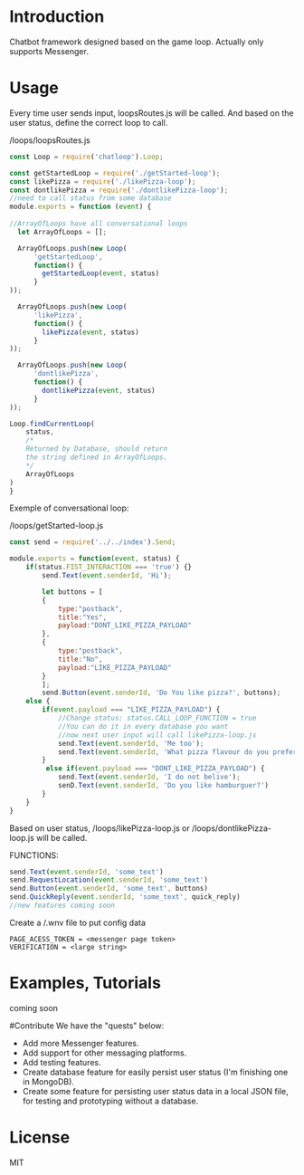 # Introduction

Chatbot framework designed based on the game loop. 
Actually only supports Messenger.

# Usage

Every time user sends input, loopsRoutes.js will be called. And based on the user status, define the correct loop to call. 

/loops/loopsRoutes.js
```js
const Loop = require('chatloop').Loop;

const getStartedLoop = require('./getStarted-loop');
const likePizza = require('./likePizza-loop');
const dontlikePizza = require('./dontlikePizza-loop');
//need to call status from some database
module.exports = function (event) {
    
//ArrayOfLoops have all conversational loops
  let ArrayOfLoops = [];

  ArrayOfLoops.push(new Loop(
      'getStartedLoop',
      function() {
        getStartedLoop(event, status)
      }
));

  ArrayOfLoops.push(new Loop(
      'likePizza',
      function() {
        likePizza(event, status)
      }
));

  ArrayOfLoops.push(new Loop(
      'dontlikePizza',
      function() {
        dontlikePizza(event, status)
      }
));

Loop.findCurrentLoop(
    status,
    /*
    Returned by Database, should return
    the string defined in ArrayOfLoops.
    */  
    ArrayOfLoops
)
}
```

Exemple of conversational loop:

/loops/getStarted-loop.js
```js
const send = require('../../index').Send;

module.exports = function(event, status) {
    if(status.FIST_INTERACTION === 'true') {}
        send.Text(event.senderId, 'Hi');

        let buttons = [
        {
            type:"postback",
            title:"Yes",
            payload:"DONT_LIKE_PIZZA_PAYLOAD"
        },
        {
            type:"postback",
            title:"No",
            payload:"LIKE_PIZZA_PAYLOAD"
        }
        ];
        send.Button(event.senderId, 'Do You like pizza?', buttons);
    else {
        if(event.payload === "LIKE_PIZZA_PAYLOAD") {
            //Change status: status.CALL_LOOP_FUNCTION = true
            //You can do it in every database you want
            //now next user input will call likePizza-loop.js
            send.Text(event.senderId, 'Me too');
            send.Text(event.senderId, 'What pizza flavour do you prefer?');
        }
         else if(event.payload === "DONT_LIKE_PIZZA_PAYLOAD") {
            send.Text(event.senderId, 'I do not belive');
            senD.Text(event.senderId, 'Do you like hamburguer?')
        }
    }
}
```
Based on user status, /loops/likePizza-loop.js or 
/loops/dontlikePizza-loop.js will be called. 

FUNCTIONS:
```js
send.Text(event.senderId, 'some_text')
send.RequestLocation(event.senderId, 'some_text')
send.Button(event.senderId, 'some_text', buttons)
send.QuickReply(event.senderId, 'some_text', quick_reply)
//new features coming soon
```
Create a /.wnv file to put config data
```.env
PAGE_ACESS_TOKEN = <messenger page token>
VERIFICATION = <large string>
```

# Examples, Tutorials
coming soon

#Contribute
We have the "quests" below: 
* Add more Messenger features.
* Add support for other messaging platforms.
* Add testing features.
* Create database feature for easily persist user status
(I'm finishing one in MongoDB).   
* Create some feature for persisting user status data in a local JSON file, for testing and prototyping without a database.

# License

MIT